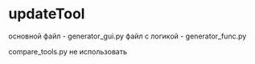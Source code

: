 # updateTool

основной файл - generator_gui.py
файл с логикой - generator_func.py

compare_tools.py не использовать
